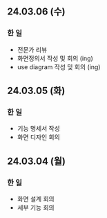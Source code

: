 ## 24.03.06 (수)

### 한 일

- 전문가 리뷰
- 화면정의서 작성 및 회의 (ing)
- use diagram 작성 및 회의 (ing)

## 24.03.05 (화)

### 한 일

- 기능 명세서 작성
- 화면 디자인 회의

## 24.03.04 (월)

### 한 일

- 화면 설계 회의
- 세부 기능 회의
